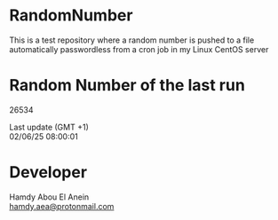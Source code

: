 # RandomNumber    
This is a test repository where a random number is pushed to a file automatically passwordless from a cron job in my Linux CentOS server    
# Random Number of the last run   
26534
      
Last update (GMT +1)    
02/06/25 08:00:01
# Developer    
Hamdy Abou El Anein   
hamdy.aea@protonmail.com
